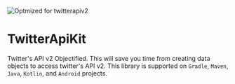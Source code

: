 ![Optmized for twitterapiv2](https://img.shields.io/badge/TwitterApi-v2-blue?style=for-the-badge&logo=twitter)
# TwitterApiKit
Twitter's API v2 Objectified. This will save you time from creating data objects to access twitter's API v2. This library is supported on `Gradle`, `Maven`, `Java`, `Kotlin`, and `Android` projects. 
